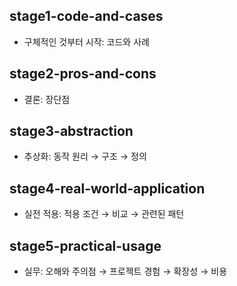 ## stage1-code-and-cases
- 구체적인 것부터 시작: 코드와 사례
## stage2-pros-and-cons
- 결론: 장단점
## stage3-abstraction
- 추상화: 동작 원리 → 구조 → 정의
## stage4-real-world-application
- 실전 적용: 적용 조건 → 비교 → 관련된 패턴
## stage5-practical-usage
-  실무: 오해와 주의점 → 프로젝트 경험 → 확장성 → 비용